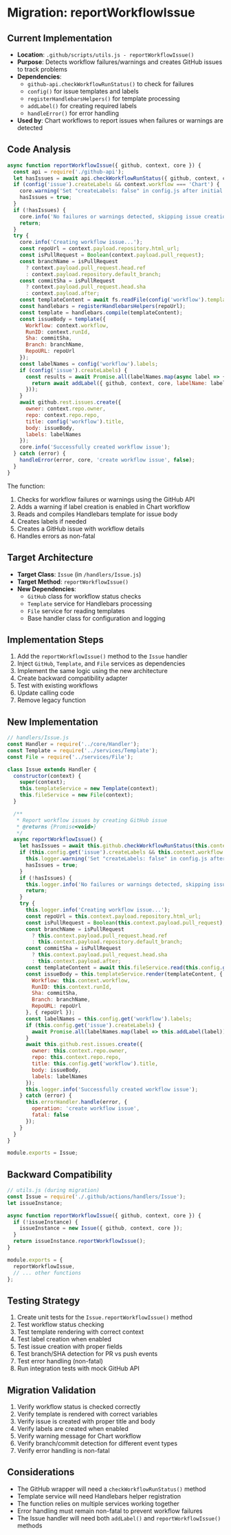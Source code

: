 # Migration: reportWorkflowIssue

## Current Implementation

- **Location**: `.github/scripts/utils.js - reportWorkflowIssue()`
- **Purpose**: Detects workflow failures/warnings and creates GitHub issues to track problems
- **Dependencies**: 
  - `github-api.checkWorkflowRunStatus()` to check for failures
  - `config()` for issue templates and labels
  - `registerHandlebarsHelpers()` for template processing
  - `addLabel()` for creating required labels
  - `handleError()` for error handling
- **Used by**: Chart workflows to report issues when failures or warnings are detected

## Code Analysis

```javascript
async function reportWorkflowIssue({ github, context, core }) {
  const api = require('./github-api');
  let hasIssues = await api.checkWorkflowRunStatus({ github, context, core, runId: context.runId });
  if (config('issue').createLabels && context.workflow === 'Chart') {
    core.warning('Set "createLabels: false" in config.js after initial setup, to optimize workflow performance.');
    hasIssues = true;
  }
  if (!hasIssues) {
    core.info('No failures or warnings detected, skipping issue creation');
    return;
  }
  try {
    core.info('Creating workflow issue...');
    const repoUrl = context.payload.repository.html_url;
    const isPullRequest = Boolean(context.payload.pull_request);
    const branchName = isPullRequest
      ? context.payload.pull_request.head.ref
      : context.payload.repository.default_branch;
    const commitSha = isPullRequest
      ? context.payload.pull_request.head.sha
      : context.payload.after;
    const templateContent = await fs.readFile(config('workflow').template, 'utf8');
    const handlebars = registerHandlebarsHelpers(repoUrl);
    const template = handlebars.compile(templateContent);
    const issueBody = template({
      Workflow: context.workflow,
      RunID: context.runId,
      Sha: commitSha,
      Branch: branchName,
      RepoURL: repoUrl
    });
    const labelNames = config('workflow').labels;
    if (config('issue').createLabels) {
      const results = await Promise.all(labelNames.map(async label => {
        return await addLabel({ github, context, core, labelName: label });
      }));
    }
    await github.rest.issues.create({
      owner: context.repo.owner,
      repo: context.repo.repo,
      title: config('workflow').title,
      body: issueBody,
      labels: labelNames
    });
    core.info('Successfully created workflow issue');
  } catch (error) {
    handleError(error, core, 'create workflow issue', false);
  }
}
```

The function:
1. Checks for workflow failures or warnings using the GitHub API
2. Adds a warning if label creation is enabled in Chart workflow
3. Reads and compiles Handlebars template for issue body
4. Creates labels if needed
5. Creates a GitHub issue with workflow details
6. Handles errors as non-fatal

## Target Architecture

- **Target Class**: `Issue` (in `/handlers/Issue.js`)
- **Target Method**: `reportWorkflowIssue()`
- **New Dependencies**: 
  - `GitHub` class for workflow status checks
  - `Template` service for Handlebars processing
  - `File` service for reading templates
  - Base handler class for configuration and logging

## Implementation Steps

1. Add the `reportWorkflowIssue()` method to the `Issue` handler
2. Inject `GitHub`, `Template`, and `File` services as dependencies
3. Implement the same logic using the new architecture
4. Create backward compatibility adapter
5. Test with existing workflows
6. Update calling code
7. Remove legacy function

## New Implementation

```javascript
// handlers/Issue.js
const Handler = require('../core/Handler');
const Template = require('../services/Template');
const File = require('../services/File');

class Issue extends Handler {
  constructor(context) {
    super(context);
    this.templateService = new Template(context);
    this.fileService = new File(context);
  }

  /**
   * Report workflow issues by creating GitHub issue
   * @returns {Promise<void>}
   */
  async reportWorkflowIssue() {
    let hasIssues = await this.github.checkWorkflowRunStatus(this.context.runId);
    if (this.config.get('issue').createLabels && this.context.workflow === 'Chart') {
      this.logger.warning('Set "createLabels: false" in config.js after initial setup, to optimize workflow performance.');
      hasIssues = true;
    }
    if (!hasIssues) {
      this.logger.info('No failures or warnings detected, skipping issue creation');
      return;
    }
    try {
      this.logger.info('Creating workflow issue...');
      const repoUrl = this.context.payload.repository.html_url;
      const isPullRequest = Boolean(this.context.payload.pull_request);
      const branchName = isPullRequest
        ? this.context.payload.pull_request.head.ref
        : this.context.payload.repository.default_branch;
      const commitSha = isPullRequest
        ? this.context.payload.pull_request.head.sha
        : this.context.payload.after;
      const templateContent = await this.fileService.read(this.config.get('workflow').template);
      const issueBody = this.templateService.render(templateContent, {
        Workflow: this.context.workflow,
        RunID: this.context.runId,
        Sha: commitSha,
        Branch: branchName,
        RepoURL: repoUrl
      }, { repoUrl });
      const labelNames = this.config.get('workflow').labels;
      if (this.config.get('issue').createLabels) {
        await Promise.all(labelNames.map(label => this.addLabel(label)));
      }
      await this.github.rest.issues.create({
        owner: this.context.repo.owner,
        repo: this.context.repo.repo,
        title: this.config.get('workflow').title,
        body: issueBody,
        labels: labelNames
      });
      this.logger.info('Successfully created workflow issue');
    } catch (error) {
      this.errorHandler.handle(error, {
        operation: 'create workflow issue',
        fatal: false
      });
    }
  }
}

module.exports = Issue;
```

## Backward Compatibility

```javascript
// utils.js (during migration)
const Issue = require('./.github/actions/handlers/Issue');
let issueInstance;

async function reportWorkflowIssue({ github, context, core }) {
  if (!issueInstance) {
    issueInstance = new Issue({ github, context, core });
  }
  return issueInstance.reportWorkflowIssue();
}

module.exports = {
  reportWorkflowIssue,
  // ... other functions
};
```

## Testing Strategy

1. Create unit tests for the `Issue.reportWorkflowIssue()` method
2. Test workflow status checking
3. Test template rendering with correct context
4. Test label creation when enabled
5. Test issue creation with proper fields
6. Test branch/SHA detection for PR vs push events
7. Test error handling (non-fatal)
8. Run integration tests with mock GitHub API

## Migration Validation

1. Verify workflow status is checked correctly
2. Verify template is rendered with correct variables
3. Verify issue is created with proper title and body
4. Verify labels are created when enabled
5. Verify warning message for Chart workflow
6. Verify branch/commit detection for different event types
7. Verify error handling is non-fatal

## Considerations

- The GitHub wrapper will need a `checkWorkflowRunStatus()` method
- Template service will need Handlebars helper registration
- The function relies on multiple services working together
- Error handling must remain non-fatal to prevent workflow failures
- The Issue handler will need both `addLabel()` and `reportWorkflowIssue()` methods
